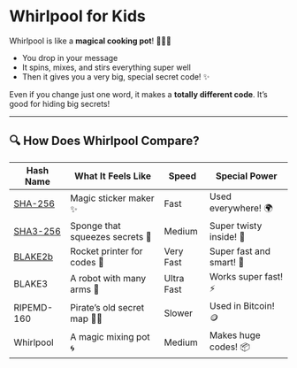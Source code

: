 # Whirlpool for Kids

Whirlpool is like a **magical cooking pot**! 🧙‍♂️🌀

- You drop in your message
- It spins, mixes, and stirs everything super well
- Then it gives you a very big, special secret code! ✨

Even if you change just one word, it makes a **totally different code**. It’s good for hiding big secrets!

---

## 🔍 How Does Whirlpool Compare?

| Hash Name   | What It Feels Like                  | Speed     | Special Power         |
|-------------|--------------------------------------|-----------|------------------------|
| [SHA-256](/algo/sha256)     | Magic sticker maker ✨               | Fast      | Used everywhere! 🌍     |
| [SHA3-256](/algo/sha3-256)    | Sponge that squeezes secrets 🧽      | Medium    | Super twisty inside! 🔄 |
| [BLAKE2b](/algo/blake2b)     | Rocket printer for codes 🚀          | Very Fast | Super fast and smart! 🧠 |
| BLAKE3      | A robot with many arms 🤖            | Ultra Fast| Works super fast! ⚡    |
| RIPEMD-160  | Pirate’s old secret map 🏴‍☠️         | Slower    | Used in Bitcoin! 🪙     |
| Whirlpool   | A magic mixing pot 🌀                | Medium    | Makes huge codes! 📦    |
